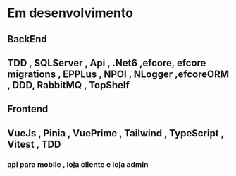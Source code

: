 <h1> Em desenvolvimento </h1>
<h2>BackEnd</h2>
<h2> TDD , SQLServer , Api , .Net6 ,efcore, efcore migrations , EPPLus , NPOI , NLogger ,efcoreORM , DDD, RabbitMQ , TopShelf</h2> 
<h2>Frontend</h2>
<h2>VueJs ,  Pinia , VuePrime , Tailwind , TypeScript , Vitest , TDD </h2>
<h3>api para mobile , loja cliente e loja admin</h3>
 
